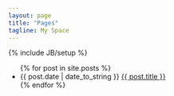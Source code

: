 ```yaml
---
layout: page
title: "Pages"
tagline: My Space
---
```

{% include JB/setup %}

<section class="content">
<ul class="listing">
  {% for post in site.posts %}
    <li>
      <span>{{ post.date | date_to_string }}</span> <a href="{{ BASE_PATH }}{{ post.url }}">{{ post.title }}</a>
    </li>
  {% endfor %}
</ul>
</section>
